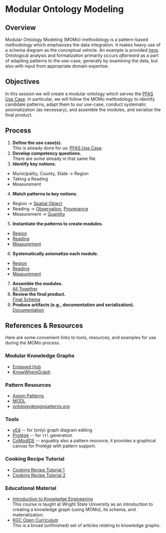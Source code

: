 # Modular Ontology Modeling

## Overview
Modular Ontology Modeling (MOMo) methodology is a pattern-based methodology which emphasizes the data integration. It makes heavy use of a schema diagram as the conceptual vehicle. An example is provided [here](./schema-diagrams/example/). Ontological analysis and formalization primarily occurs *afterward* as a part of adapting patterns to the use-case, generally by examining the data, but also with input from appropriate domain expertise. 

## Objectives
In this session we will create a modular ontology which serves the [PFAS Use Case](../../use-cases/contamination-use-case.md). In particular, we will follow the MOMo methodology to identify candidate patterns, adapt them to our use-case, conduct systematic axiomatization (as necessary), and assemble the modules, and serialize the final product.

## Process
1. **Define the use case(s).**<br>
This is already done for us: [PFAS Use Case](../../use-cases/contamination-use-case.md).
2. **Develop competency questions.**<br>
There are some already in that same file.
3. **Identify key notions.**
- Municipality, County, State -> Region
- Taking a Reading
- Measurement
4. **Match patterns to key notions.**
- Region -> [Spatial Object](https://github.com/kastle-lab/modular-ontology-design-library/tree/master/modl/spatial-object)
- Reading -> [Observation](https://github.com/kastle-lab/modular-ontology-design-library/tree/master/modl/observation), [Provenance](https://github.com/kastle-lab/modular-ontology-design-library/tree/master/modl/provenance)
- Measurement -> [Quantity](https://github.com/kastle-lab/modular-ontology-design-library/tree/master/modl/quantity)
5. **Instantiate the patterns to create modules.**
- [Region](./schema-diagrams/region)
- [Reading](./schema-diagrams/reading)
- [Measurement](./schema-diagrams/measurement)
6. **Systematically axiomatize each module.**
- [Region](./schemas/region)
- [Reading](./schemas/reading)
- [Measurement](./schemas/measurement)
7. **Assemble the modules.**<br>
[All Together](./deliverables/overview.png)
8. **Review the final product.**<br>
[Final Schema](./deliverables/final.owl)
9. **Produce artifacts (e.g., documentation and serialization).**<br>
[Documentation](./deliverables/documentation.md)

## References & Resources
Here are some convenient links to tools, resources, and examples for use during the MOMo process.

### Modular Knowledge Graphs
* [Enslaved Hub](https://enslaved.org/)
* [KnowWhereGraph](https://knowwheregraph.org/)

### Pattern Resources
* [Axiom Patterns](https://daselab.cs.ksu.edu/sites/default/files/Expressibility_of_OWL_%20Axioms_with_Patterns.pdf)
* [MODL](https://github.com/kastle-lab/modular-ontology-design-library)
* [ontologydesignpatterns.org](https://ontologydesignpatterns.org/)

### Tools
* [yEd](https://yworks.com/yed) -- for (only) graph diagram editing
* [Protégé](https://protege.stanford.edu/) -- for `ttl` generation
* [CoModIDE](https://comodide.com/) -- arguably also a pattern resource, it provides a graphical canvas for Protégé with pattern support.

### Cooking Recipe Tutorial
* [Cooking Recipe Tutorial 1](https://daselab.cs.ksu.edu/publications/modular-ontology-modeling-tutorial)
* [Cooking Recipe Tutorial 2](https://daselab.cs.ksu.edu/publications/tutorial-modular-ontology-modeling-ontology-design-patterns-cooking-recipes-ontology)

### Educational Material
* [Introduction to Knowledge Engineering](https://github.com/kastle-lab/cs7810-intro-to-ke)<br>
This course is taught at Wright State University as an introduction to creating a knowledge graph (using MOMo), its schema, and materialization.
* [KGC Open Curriculum](https://github.com/KGConf/open-kg-curriculum)<br>
This is a broad (unfinished) set of articles relating to knowledge graphs.